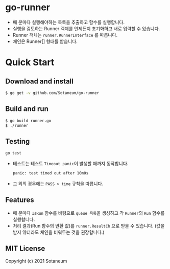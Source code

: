 # go-runner

- 매 분마다 실행해야하는 목록을 추출하고 함수를 실행합니다.
- 실행을 검토하는 Runner 객체를 언제든지 초기화하고 새로 입력할 수 있습니다.
- Runner 객체는 `runner.RunnerInterface` 를 따릅니다.
- 체인은 Runner[] 형태를 받습니다.

# Quick Start

## Download and install

```bash
$ go get -v github.com/Sotaneum/go-runner
```

## Build and run

```bash
$ go build runner.go
$ ./runner
```

## Testing

```bash
go test
```

- 테스트는 테스트 `Timeout panic`이 발생할 때까지 동작합니다.

  ```bash
  panic: test timed out after 10m0s
  ```

- 그 외의 경우에는 `PASS > time` 규칙을 따릅니다.

## Features

- 매 분마다 `IsRun` 함수를 바탕으로 `queue 목록`을 생성하고 각 `Runner`의 `Run` 함수를 실행합니다.
- 처리 결과(Run 함수의 반환 값)를 `runner.ResultCh` 으로 받을 수 있습니다. (값을 받지 않더라도 체인을 비워두는 것을 권장합니다.)

## MIT License

Copyright (c) 2021 Sotaneum
